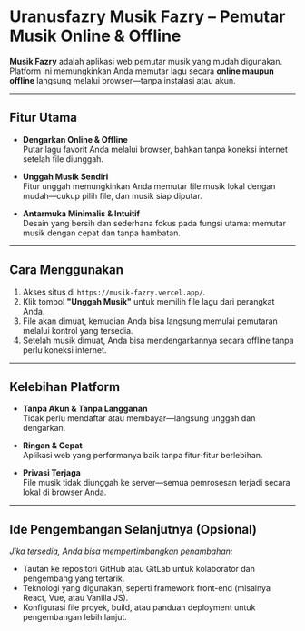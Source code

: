 # Uranusfazry Musik Fazry – Pemutar Musik Online & Offline

**Musik Fazry** adalah aplikasi web pemutar musik yang mudah digunakan. Platform ini memungkinkan Anda memutar lagu secara **online maupun offline** langsung melalui browser—tanpa instalasi atau akun.

---

##  Fitur Utama

- **Dengarkan Online & Offline**  
  Putar lagu favorit Anda melalui browser, bahkan tanpa koneksi internet setelah file diunggah.

- **Unggah Musik Sendiri**  
  Fitur unggah memungkinkan Anda memutar file musik lokal dengan mudah—cukup pilih file, dan musik siap diputar.

- **Antarmuka Minimalis & Intuitif**  
  Desain yang bersih dan sederhana fokus pada fungsi utama: memutar musik dengan cepat dan tanpa hambatan.

---

##  Cara Menggunakan

1. Akses situs di `https://musik-fazry.vercel.app/`.
2. Klik tombol **"Unggah Musik"** untuk memilih file lagu dari perangkat Anda.
3. File akan dimuat, kemudian Anda bisa langsung memulai pemutaran melalui kontrol yang tersedia.
4. Setelah musik dimuat, Anda bisa mendengarkannya secara offline tanpa perlu koneksi internet.

---

##  Kelebihan Platform

- **Tanpa Akun & Tanpa Langganan**  
  Tidak perlu mendaftar atau membayar—langsung unggah dan dengarkan.

- **Ringan & Cepat**  
  Aplikasi web yang performanya baik tanpa fitur-fitur berlebihan.

- **Privasi Terjaga**  
  File musik tidak diunggah ke server—semua pemrosesan terjadi secara lokal di browser Anda.

---

##  Ide Pengembangan Selanjutnya (Opsional)

*Jika tersedia, Anda bisa mempertimbangkan penambahan:*

- Tautan ke repositori GitHub atau GitLab untuk kolaborator dan pengembang yang tertarik.
- Teknologi yang digunakan, seperti framework front-end (misalnya React, Vue, atau Vanilla JS).
- Konfigurasi file proyek, build, atau panduan deployment untuk pengembangan lebih lanjut.

